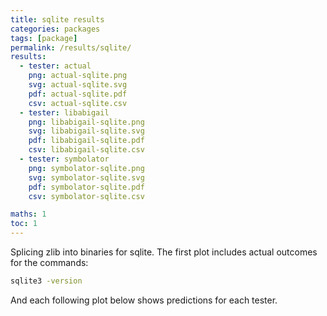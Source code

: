 ```yaml
---
title: sqlite results
categories: packages
tags: [package]
permalink: /results/sqlite/
results:
  - tester: actual
    png: actual-sqlite.png
    svg: actual-sqlite.svg
    pdf: actual-sqlite.pdf
    csv: actual-sqlite.csv
  - tester: libabigail
    png: libabigail-sqlite.png
    svg: libabigail-sqlite.svg
    pdf: libabigail-sqlite.pdf
    csv: libabigail-sqlite.csv
  - tester: symbolator
    png: symbolator-sqlite.png
    svg: symbolator-sqlite.svg
    pdf: symbolator-sqlite.pdf
    csv: symbolator-sqlite.csv

maths: 1
toc: 1
---
```


Splicing zlib into binaries for sqlite. The first plot includes actual outcomes for the commands:

```bash
sqlite3 -version
```

And each following plot below shows predictions for each tester.